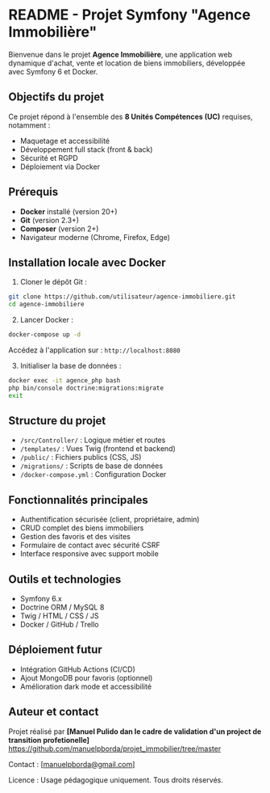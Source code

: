 # README - Projet Symfony "Agence Immobilière"

Bienvenue dans le projet **Agence Immobilière**, une application web dynamique d'achat, vente et location de biens immobiliers, développée avec Symfony 6 et Docker.

## Objectifs du projet

Ce projet répond à l'ensemble des **8 Unités Compétences (UC)** requises, notamment :
- Maquetage et accessibilité
- Développement full stack (front & back)
- Sécurité et RGPD
- Déploiement via Docker

## Prérequis

- **Docker** installé (version 20+)
- **Git** (version 2.3+)
- **Composer** (version 2+)
- Navigateur moderne (Chrome, Firefox, Edge)

## Installation locale avec Docker

1. Cloner le dépôt Git :
```bash
git clone https://github.com/utilisateur/agence-immobiliere.git
cd agence-immobiliere
```

2. Lancer Docker :
```bash
docker-compose up -d
```
Accédez à l'application sur : `http://localhost:8080`

3. Initialiser la base de données :
```bash
docker exec -it agence_php bash
php bin/console doctrine:migrations:migrate
exit
```

## Structure du projet

- `/src/Controller/` : Logique métier et routes
- `/templates/` : Vues Twig (frontend et backend)
- `/public/` : Fichiers publics (CSS, JS)
- `/migrations/` : Scripts de base de données
- `/docker-compose.yml` : Configuration Docker

## Fonctionnalités principales

- Authentification sécurisée (client, propriétaire, admin)
- CRUD complet des biens immobiliers
- Gestion des favoris et des visites
- Formulaire de contact avec sécurité CSRF
- Interface responsive avec support mobile

## Outils et technologies

- Symfony 6.x
- Doctrine ORM / MySQL 8
- Twig / HTML / CSS / JS
- Docker / GitHub / Trello

## Déploiement futur

- Intégration GitHub Actions (CI/CD)
- Ajout MongoDB pour favoris (optionnel)
- Amélioration dark mode et accessibilité

## Auteur et contact

Projet réalisé par **[Manuel Pulido dan le cadre de validation d'un project de transition profetionelle]** https://github.com/manuelpborda/projet_immobilier/tree/master

Contact : [manuelpborda@gmail.com]

Licence : Usage pédagogique uniquement. Tous droits réservés.
